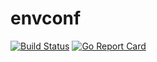 # envconf

[![Build Status](https://travis-ci.org/devfans/envconf.svg?branch=master)](https://travis-ci.org/devfans/envconf)
[![Go Report Card](https://goreportcard.com/badge/github.com/devfans/envconf)](https://goreportcard.com/report/github.com/devfans/envconf)

